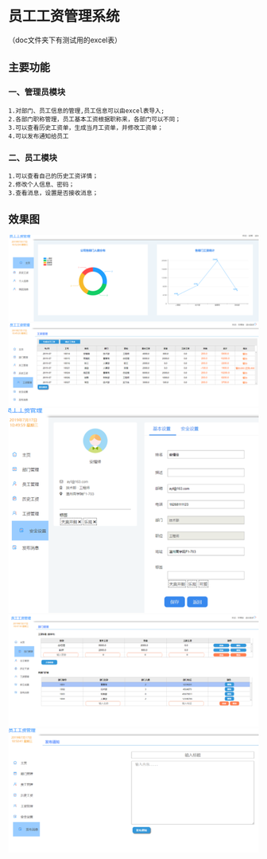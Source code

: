 # 员工工资管理系统
（doc文件夹下有测试用的excel表）
## 主要功能
### 一、管理员模块
    1.对部门、员工信息的管理,员工信息可以由excel表导入;
    2.各部门职称管理，员工基本工资根据职称来，各部门可以不同；
    3.可以查看历史工资单，生成当月工资单，并修改工资单；
    4.可以发布通知给员工
### 二、员工模块
    1.可以查看自己的历史工资详情；
    2.修改个人信息、密码；
    3.查看消息，设置是否接收消息；
## 效果图
![](assets/picture1.jpg)
![](assets/picture2.jpg)
![](assets/picture3.jpg)
![](assets/picture4.jpg)
![](assets/picture5.jpg)


